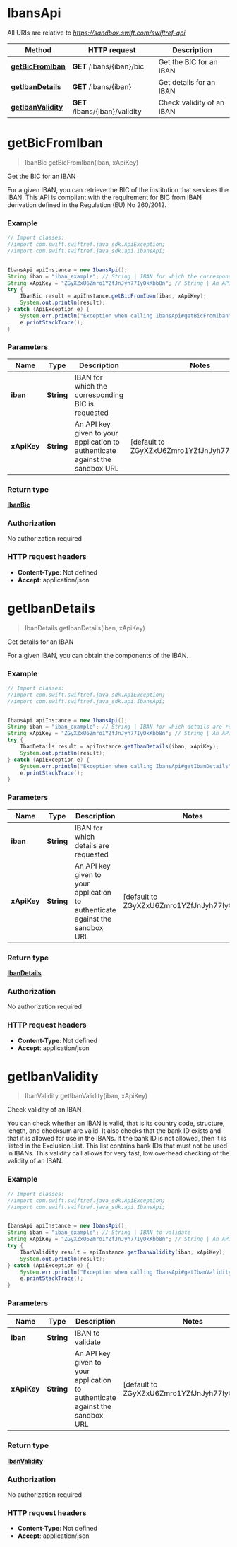 # IbansApi

All URIs are relative to *https://sandbox.swift.com/swiftref-api*

Method | HTTP request | Description
------------- | ------------- | -------------
[**getBicFromIban**](IbansApi.md#getBicFromIban) | **GET** /ibans/{iban}/bic | Get the BIC for an IBAN
[**getIbanDetails**](IbansApi.md#getIbanDetails) | **GET** /ibans/{iban} | Get details for an IBAN
[**getIbanValidity**](IbansApi.md#getIbanValidity) | **GET** /ibans/{iban}/validity | Check validity of an IBAN


<a name="getBicFromIban"></a>
# **getBicFromIban**
> IbanBic getBicFromIban(iban, xApiKey)

Get the BIC for an IBAN

For a given IBAN, you can retrieve the BIC of the institution that services the IBAN. This API is compliant with the requirement for BIC from IBAN derivation defined in the Regulation (EU) No 260/2012.

### Example
```java
// Import classes:
//import com.swift.swiftref.java_sdk.ApiException;
//import com.swift.swiftref.java_sdk.api.IbansApi;


IbansApi apiInstance = new IbansApi();
String iban = "iban_example"; // String | IBAN for which the corresponding BIC is requested
String xApiKey = "ZGyXZxU6Zmro1YZfJnJyh77IyOkKbb8n"; // String | An API key given to your application to authenticate against the sandbox URL
try {
    IbanBic result = apiInstance.getBicFromIban(iban, xApiKey);
    System.out.println(result);
} catch (ApiException e) {
    System.err.println("Exception when calling IbansApi#getBicFromIban");
    e.printStackTrace();
}
```

### Parameters

Name | Type | Description  | Notes
------------- | ------------- | ------------- | -------------
 **iban** | **String**| IBAN for which the corresponding BIC is requested |
 **xApiKey** | **String**| An API key given to your application to authenticate against the sandbox URL | [default to ZGyXZxU6Zmro1YZfJnJyh77IyOkKbb8n]

### Return type

[**IbanBic**](IbanBic.md)

### Authorization

No authorization required

### HTTP request headers

 - **Content-Type**: Not defined
 - **Accept**: application/json

<a name="getIbanDetails"></a>
# **getIbanDetails**
> IbanDetails getIbanDetails(iban, xApiKey)

Get details for an IBAN

For a given IBAN, you can obtain the components of the IBAN.

### Example
```java
// Import classes:
//import com.swift.swiftref.java_sdk.ApiException;
//import com.swift.swiftref.java_sdk.api.IbansApi;


IbansApi apiInstance = new IbansApi();
String iban = "iban_example"; // String | IBAN for which details are requested
String xApiKey = "ZGyXZxU6Zmro1YZfJnJyh77IyOkKbb8n"; // String | An API key given to your application to authenticate against the sandbox URL
try {
    IbanDetails result = apiInstance.getIbanDetails(iban, xApiKey);
    System.out.println(result);
} catch (ApiException e) {
    System.err.println("Exception when calling IbansApi#getIbanDetails");
    e.printStackTrace();
}
```

### Parameters

Name | Type | Description  | Notes
------------- | ------------- | ------------- | -------------
 **iban** | **String**| IBAN for which details are requested |
 **xApiKey** | **String**| An API key given to your application to authenticate against the sandbox URL | [default to ZGyXZxU6Zmro1YZfJnJyh77IyOkKbb8n]

### Return type

[**IbanDetails**](IbanDetails.md)

### Authorization

No authorization required

### HTTP request headers

 - **Content-Type**: Not defined
 - **Accept**: application/json

<a name="getIbanValidity"></a>
# **getIbanValidity**
> IbanValidity getIbanValidity(iban, xApiKey)

Check validity of an IBAN

You can check whether an IBAN is valid, that is its country code, structure, length, and checksum are valid. It also checks that the bank ID exists and that it is allowed for use in the IBANs. If the bank ID is not allowed, then it is listed in the Exclusion List. This list contains bank IDs that must not be used in IBANs. This validity call allows for very fast, low overhead checking of the validity of an IBAN.

### Example
```java
// Import classes:
//import com.swift.swiftref.java_sdk.ApiException;
//import com.swift.swiftref.java_sdk.api.IbansApi;


IbansApi apiInstance = new IbansApi();
String iban = "iban_example"; // String | IBAN to validate
String xApiKey = "ZGyXZxU6Zmro1YZfJnJyh77IyOkKbb8n"; // String | An API key given to your application to authenticate against the sandbox URL
try {
    IbanValidity result = apiInstance.getIbanValidity(iban, xApiKey);
    System.out.println(result);
} catch (ApiException e) {
    System.err.println("Exception when calling IbansApi#getIbanValidity");
    e.printStackTrace();
}
```

### Parameters

Name | Type | Description  | Notes
------------- | ------------- | ------------- | -------------
 **iban** | **String**| IBAN to validate |
 **xApiKey** | **String**| An API key given to your application to authenticate against the sandbox URL | [default to ZGyXZxU6Zmro1YZfJnJyh77IyOkKbb8n]

### Return type

[**IbanValidity**](IbanValidity.md)

### Authorization

No authorization required

### HTTP request headers

 - **Content-Type**: Not defined
 - **Accept**: application/json

